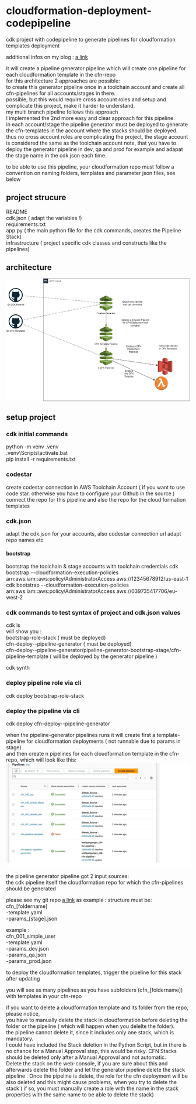 

# cloudformation-deployment-codepipeline
cdk project with codepipeline to generate pipelines for cloudformation templates deployment    

additional infos on my blog :
[a link](https://www.sccbrasil.com/blog/aws/cdk-pipeline.html)

  
it will create a pipeline generator pipeline which will create one pipeline for each cloudformation template in the cfn-repo  
for this architecture 2 approaches are possible:  
to create this generator pipeline once in a toolchain account and create all cfn-pipelines for all accounts/stages in there.  
possible, but this would require cross account roles and setup and complicate this project, make it harder to understand.  
my multi branch pipeline follows this approach  
I implemented the 2nd more easy and clear approach for this pipeline.    
in each account/stage the pipeline generator must be deployed to generate the cfn-templates in the account where the stacks should be deployed.  
thus no cross account roles are complicating the project, the stage account is considered the same as the toolchain account 
note, that you have to deploy the generator pipeline in dev, qa and prod for example and adapat the stage name in the cdk.json each time.  

to be able to use this pipeline, your cloudformation repo must follow a convention on naming folders, templates and parameter json files, see below  



## project strucure
  
README  
cdk.json ( adapt the variables !)  
requirements.txt  
app.py ( the main python file for the cdk commands, creates the Pipeline Stack)  
infrastructure ( project specific cdk classes and constructs like the pipelines)  
 

## architecture
![image](https://github.com/wolfgangunger/cdk-cfn-pipeline/blob/main/pipeline-cfn.jpg)


## setup project
### cdk initial commands
python -m venv .venv  
.venv\Scripts\activate.bat  
pip install -r requirements.txt  

### codestar
create codestar connection in AWS Toolchain Account ( if you want to use code star. otherwise you have to configure your Github in the source )
connect the repo for this pipeline and also the repo for the cloud formation templates  

### cdk.json
adapt the cdk.json for your accounts, also codestar connection url
adapt repo names etc


#### bootstrap
bootstrap the toolchain & stage accounts
with toolchain credentials
cdk bootstrap   --cloudformation-execution-policies arn:aws:iam::aws:policy/AdministratorAccess  aws://12345678912/us-east-1
cdk bootstrap   --cloudformation-execution-policies arn:aws:iam::aws:policy/AdministratorAccess  aws://039735417706/eu-west-2

### cdk commands to test syntax of project and cdk.json values 
cdk ls  
will show you :  
bootstrap-role-stack ( must be deployed)  
cfn-deploy--pipeline-generator  ( must be deployed)  
cfn-deploy--pipeline-generator/pipeline-generator-bootstrap-stage/cfn-pipeline-template ( will be deployed by the generator pipeline )  

cdk synth  

### deploy pipeline role via cli
cdk deploy bootstrap-role-stack

### deploy the pipeline via cli    
cdk deploy  cfn-deploy--pipeline-generator
  

when the pipeline-generator pipelines runs it will create first a template-pipeline for cloudformation deployments ( not runnable due to params in stage)  
and then create n pipelines for each cloudformation template in the cfn-repo, which will look like this:  
![image](https://github.com/wolfgangunger/cdk-cfn-pipeline/blob/main/pipeline-cfn2.jpg)

the pipeline generator pipeline got 2 input sources:  
the cdk pipeline itself
the cloudformation repo for which the cfn-pipelines should be generated 

please see my git repo 
[a link](https://github.com/wolfgangunger/cfn-for-pipeline)
 as example :
structure must be:   
cfn_[foldername]  
-template.yaml  
-params_[stage].json  

example :   
cfn_001_simple_user  
-template.yaml  
-params_dev.json  
-params_qa.json  
-params_prod.json  

to deploy the cloudformation templates, trigger the pipeline for this stack after updating  

you will see as many pipelines as you have subfolders (cfn_[foldername]) with templates in your cfn-repo  

if you want to delete a cloudformation template and its folder from the repo, please notice,    
you have to manually delete the stack in cloudformation before deleting the folder or the pipeline ( which will happen when you delelte the folder).     
the pipeline cannot delete it, since it includes only one stack, which is mandatory.   
I could have included the Stack deletion in the Python Script, but in there is no chance for a Manual Approval step, this would be risky.
CFN Stacks should be deleted only after a Manual Approval and not automatic.  
Delete the stack on the web-console, if you are sure about this and afterwards delete the folder and let the generator pipeline delete the stack pipeline .
Once the pipeline is delete, the role for the cfn deployment will be also deleted and this might cause problems, when you try to delete the stack ( if 
so, you must manually create a role with the name in the stack properties with the same name to be able to delete the stack)  




